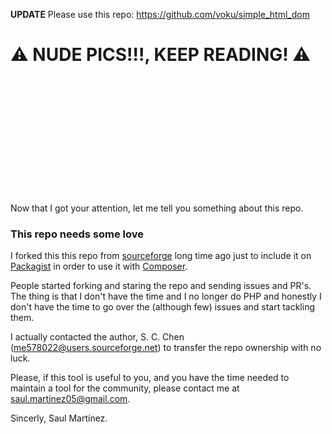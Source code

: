 **UPDATE**
Please use this repo: https://github.com/voku/simple_html_dom

# :warning: NUDE PICS!!!, KEEP READING! :warning:

<br />
<br />
<br />
<br />
<br />
<br />
<br />
<br />
<br />
<br />
<br />

Now that I got your attention, let me tell you something about this repo.

### This repo needs some love

I forked this this repo from [sourceforge](http://simplehtmldom.sourceforge.net/) long time ago just to include it on [Packagist](https://packagist.org/) in order to use it with [Composer](https://getcomposer.org/).

People started forking and staring the repo and sending issues and PR's. The thing is that I don't have the time and I no longer do PHP and honestly I don't have the time to go over the (although few) issues and start tackling them.

I actually contacted the author, S. C. Chen ([me578022@users.sourceforge.net](mailto:me578022@users.sourceforge.net)) to transfer the repo ownership with no luck.

Please, if this tool is useful to you, and you have the time needed to maintain a tool for the community, please contact me at [saul.martinez05@gmail.com](mailto:saul.martinez05@gmail.com).

Sincerly, Saul Martínez.
